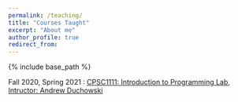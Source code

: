 ```yaml
---
permalink: /teaching/
title: "Courses Taught"
excerpt: "About me"
author_profile: true
redirect_from: 
---
```


{% include base_path %}

<div class="container">
    <div class="col-sm-12 col-md-6 col-lg-9 pt-4">
        <p>Fall 2020, Spring 2021 : <u><a href = "http://andrewd.ces.clemson.edu/courses/cpsc111/fall20/CPSC1111">CPSC1111: Introduction to Programming Lab</a></u>, <u><a href = "http://andrewd.ces.clemson.edu/"> Intructor: Andrew Duchowski
		</p>
	</div>
</div>
